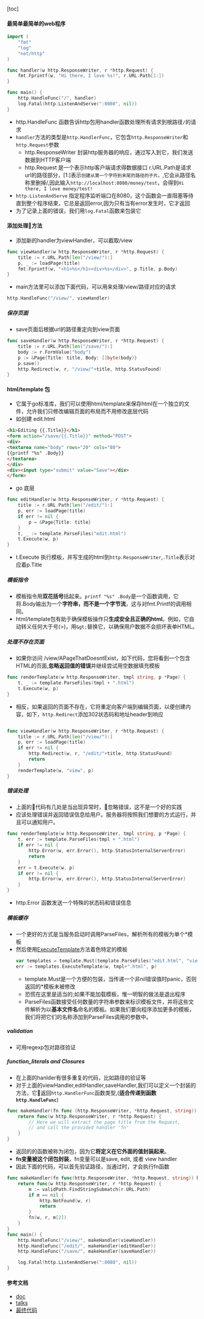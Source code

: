 [toc]
#### 最简单最简单的web程序
```go
import (
    "fmt"
    "log"
    "net/http"
)

func handler(w http.ResponseWriter, r *http.Request) {
    fmt.Fprintf(w, "Hi there, I love %s!", r.URL.Path[1:])
}

func main() {
    http.HandleFunc("/", handler)
    log.Fatal(http.ListenAndServe(":8080", nil))
}
```
- http.HandleFunc 函数告诉http包用handler函数处理所有请求到根路径`/`的请求
- `handler`方法的类型是`http.HandlerFunc`，它包含`http.ResponseWriter`和`http.Request`参数
  - http.ResponseWriter 封装http服务器的响应，通过写入到它，我们发送数据到HTTP客户端
  - http.Request 是一个表示http客户端请求得数据接口 r.URL.Path是请求url的路径部分，[1:]表示`创建从第一个字符到末尾的路径的子片。`,它会从路径名称里删掉/,因此输入`http://localhost:8080/money/test`，会得到`Hi there, I love money/test!`
- `http.ListenAndServe` 指定程序监听端口在8080，这个函数会一直阻塞等待直到整个程序结束，它总是返回error,因为只有当有error发生时，它才返回
- 为了记录上面的错误，我们用`log.Fatal`函数来包装它

#### 添加处理方法
- 添加新的handler为viewHandler，可以截取/view
```go
func viewHandler(w http.ResponseWriter, r *http.Request) {
    title := r.URL.Path[len("/view/"):]
    p, _ := loadPage(title)
    fmt.Fprintf(w, "<h1>%s</h1><div>%s</div>", p.Title, p.Body)
}
```
- main方法里可以添加下面代码，可以用来处理/view/路径对应的请求
```go
http.HandleFunc("/view/", viewHandler)
```

##### 保存页面
- save页面后根据url的路径重定向到view页面
```go
func saveHandler(w http.ResponseWriter, r *http.Request) {
    title := r.URL.Path[len("/save/"):]
    body := r.FormValue("body")
    p := &Page{Title: title, Body: []byte(body)}
    p.save()
    http.Redirect(w, r, "/view/"+title, http.StatusFound)
}
```
#### html/template 包
- 它属于go标准库，我们可以使用html/template来保存html在一个独立的文件，允许我们只修改编辑页面的布局而不用修改底层代码
- 如创建 edit.html
```html
<h1>Editing {{.Title}}</h1>
<form action="/save/{{.Title}}" method="POST">
<div>
<textarea name="body" rows="20" cols="80">
{{printf "%s" .Body}}
</textarea>
</div>
<div><input type="submit" value="Save"></div>
</form>
```
- go 底层
```go
func editHandler(w http.ResponseWriter, r *http.Request) {
    title := r.URL.Path[len("/edit/"):]
    p, err := loadPage(title)
    if err != nil {
        p = &Page{Title: title}
    }
    t, _ := template.ParseFiles("edit.html")
    t.Execute(w, p)
}
```
- t.Execute 执行模板，并写生成的html到`http.ResponseWriter`,`.Title`表示对应着p.Title

##### 模板指令
- 模板指令用**双花括号**括起来。`printf "%s" .Body`是一个函数调用，它将.Body输出为一个**字符串，而不是一个字节流**，这与对fmt.Printf的调用相同。
- html/template包有助于确保模板操作只**生成安全且正确的html**。例如，它自动转义任何大于号(>)，用`&gt;`替换它，以确保用户数据不会损坏表单HTML。

##### 处理不存在页面
- 如果你访问 /view/APageThatDoesntExist，如下代码，您将看到一个包含HTML的页面,**忽略返回值的错误**并继续尝试用空数据填充模板
```go
func renderTemplate(w http.ResponseWriter, tmpl string, p *Page) {
    t, _ := template.ParseFiles(tmpl + ".html")
    t.Execute(w, p)
}
```
- 相反，如果返回的页面不存在，它将重定向客户端到编辑页面，以便创建内容，如下，`http.Redirect`添加302状态码和地址header到响应

```go

func viewHandler(w http.ResponseWriter, r *http.Request) {
    title := r.URL.Path[len("/view/"):]
    p, err := loadPage(title)
    if err != nil {
        http.Redirect(w, r, "/edit/"+title, http.StatusFound)
        return
    }
    renderTemplate(w, "view", p)
}
```

##### 错误处理
- 上面的代码有几处是当出现异常时，忽略错误，这不是一个好的实践
- 应该处理错误并返回错误信息给用户。服务器将按照我们想要的方式运行，并且可以通知用户。
```go
func renderTemplate(w http.ResponseWriter, tmpl string, p *Page) {
    t, err := template.ParseFiles(tmpl + ".html")
    if err != nil {
        http.Error(w, err.Error(), http.StatusInternalServerError)
        return
    }
    err = t.Execute(w, p)
    if err != nil {
        http.Error(w, err.Error(), http.StatusInternalServerError)
    }
}
```
- http.Error 函数发送一个特殊的状态码和错误信息

##### 模板缓存
- 一个更好的方式是当服务启动时调用ParseFiles，解析所有的模板为单个*模板
- 然后使用[ExecuteTemplate](https://golang.org/pkg/html/template/#Template.ExecuteTemplate)方法着色特定的模板
  ``` go
  var templates = template.Must(template.ParseFiles("edit.html", "view.html"))
  err := templates.ExecuteTemplate(w, tmpl+".html", p)
  ```
  - template.Must是一个方便的包装，当传递一个非nil错误值时panic，否则返回的*模板未被修改
  - 恐慌在这里是适当的;如果不能加载模板，惟一明智的做法是退出程序
  - ParseFiles函数接受任何数量的字符串参数来标识模板文件，并将这些文件解析为以**基本文件名**命名的模板。如果我们要向程序添加更多的模板，我们将把它们的名称添加到ParseFiles调用的参数中。

##### validation
- 可用regexp包对路径验证
##### function_literals and Closures
- 在上面的hanlder有很多重复的代码，比如路径的验证等
- 对于上面的viewHandler,editHandler,saveHandler,我们可以定义一个封装的方法，它返回`http.HandlerFunc`函数类型,(**适合传递到函数`http.HandleFunc`**)
```go
func makeHandler(fn func (http.ResponseWriter, *http.Request, string)) http.HandlerFunc {
	return func(w http.ResponseWriter, r *http.Request) {
		// Here we will extract the page title from the Request,
		// and call the provided handler 'fn'
	}
}
```
- 返回的的函数被称为闭包，因为它**将定义在它外面的值封装起来**。
- **fn变量被这个闭包封装**，fn变量可以是save, edit, 或者 view handler
- 因此下面的代码，可以首先验证路径，当通过时，才会执行fn函数
```go
func makeHandler(fn func(http.ResponseWriter, *http.Request, string)) http.HandlerFunc {
    return func(w http.ResponseWriter, r *http.Request) {
        m := validPath.FindStringSubmatch(r.URL.Path)
        if m == nil {
            http.NotFound(w, r)
            return
        }
        fn(w, r, m[2])
    }
}
func main() {
    http.HandleFunc("/view/", makeHandler(viewHandler))
    http.HandleFunc("/edit/", makeHandler(editHandler))
    http.HandleFunc("/save/", makeHandler(saveHandler))

    log.Fatal(http.ListenAndServe(":8080", nil))
}
```

#### 参考文档
- [doc](https://golang.org/doc/articles/wiki/)
- [talks](https://talks.golang.org/2012/simple.slide#2)
- [最终代码](https://golang.org/doc/articles/wiki/final.go)
